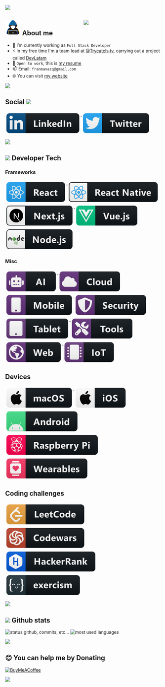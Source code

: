 <a href="https://www.youtube.com/watch?v=dQw4w9WgXcQ"> <img src="https://user-images.githubusercontent.com/73097560/115834477-dbab4500-a447-11eb-908a-139a6edaec5c.gif"> </a>

## <picture> <img src = "https://github.com/0xAbdulKhalid/0xAbdulKhalid/raw/main/assets/mdImages/about_me.gif" width = 50px> </picture> <b>About me</b> <picture> <img align="right" src="https://github.com/7oSkaaa/7oSkaaa/blob/main/Images/Right_Side.gif?raw=true" width = 250px> </picture>

- 🫡 I’m currently working as `Full Stack Developer`
- ⚡ In my free time I'm a team lead at [@Trycatch-tv](https://github.com/Trycatch-tv), carrying out a project called [DevLatam](https://www.tiktok.com/@trycatch.tv/video/7219789077032275205)
- 💼 `Open to work`, this is [my resume](https://mrandvx.com/)
- 📫 Email: `franmavazq@gmail.com`
- 🌐 You can visit [my website](https://mrandvx.com/)

<a href="https://www.youtube.com/watch?v=dQw4w9WgXcQ"> <img src="https://user-images.githubusercontent.com/73097560/115834477-dbab4500-a447-11eb-908a-139a6edaec5c.gif"> </a>

## Social <picture> <img src="https://github.com/7oSkaaa/7oSkaaa/blob/main/Images/Connect-with-me.gif?raw=true" width="100px"> </picture>

<p align="left">
  <a href="https://www.linkedin.com/in/mrandvx/">
    <img src="svg/social/linkedin.svg" alt="x" style="vertical-align:top; margin:6px 4px">
  </a>
  <a href="https://twitter.com/MranDvX">
    <img src="svg/social/twitter.svg" alt="x" style="vertical-align:top; margin:6px 4px">
  </a>
</p>

<a href="https://www.youtube.com/watch?v=dQw4w9WgXcQ"> <img src="https://user-images.githubusercontent.com/73097560/115834477-dbab4500-a447-11eb-908a-139a6edaec5c.gif"> </a>

## <img src="https://media2.giphy.com/media/QssGEmpkyEOhBCb7e1/giphy.gif?cid=ecf05e47a0n3gi1bfqntqmob8g9aid1oyj2wr3ds3mg700bl&rid=giphy.gif" width ="25"> <b>Developer Tech</b>

### Frameworks
<p align="left">
  <a href="#">
    <img src="svg/dev/frameworks/react.svg" alt="react" style="vertical-align:top; margin:6px 4px">
  </a>
  <a href="#">
    <img src="svg/dev/frameworks/react_native.svg" alt="react_native" style="vertical-align:top; margin:6px 4px">
  </a>
  <a href="#">
    <img src="svg/dev/frameworks/next.svg" alt="nextjs" style="vertical-align:top; margin:6px 4px">
  </a>
  <a href="#">
    <img src="svg/dev/frameworks/vue.svg" alt="vue" style="vertical-align:top; margin:6px 4px">
  </a>
  <a href="#">
    <img src="svg/dev/frameworks/nodejs.svg" alt="nodejs" style="vertical-align:top; margin:6px 4px">
  </a>
</p>

<!-- ### Languages 
<p align="left">
  <a href="#">
    <img src="svg/dev/languages/html.svg" alt="html" style="vertical-align:top; margin:6px 4px">
  </a> 
  <a href="#">
    <img src="svg/dev/languages/css3.svg" alt="css3" style="vertical-align:top; margin:6px 4px">
  </a>
  <a href="#">
    <img src="svg/dev/languages/js.svg" alt="javascript" style="vertical-align:top; margin:6px 4px">
  </a>
  <a href="#">
    <img src="svg/dev/languages/ts.svg" alt="typescript" style="vertical-align:top; margin:6px 4px">
  </a>
  <a href="#">
    <img src="svg/dev/languages/php.svg" alt="php" style="vertical-align:top; margin:6px 4px">
  </a> 
</p> -->

### Misc
<p align="left">
  <a href="#">
    <img src="svg/dev/misc/ai.svg" alt="ai" style="vertical-align:top; margin:6px 4px">
  </a>
   <a href="#">
    <img src="svg/dev/misc/cloud.svg" alt="cloud" style="vertical-align:top; margin:6px 4px">
  </a>
   <a href="#">
    <img src="svg/dev/misc/mobile.svg" alt="mobile" style="vertical-align:top; margin:6px 4px">
  </a>
   <a href="#">
    <img src="svg/dev/misc/security.svg" alt="security" style="vertical-align:top; margin:6px 4px">
  </a>
  <a href="#">
    <img src="svg/dev/misc/tablet.svg" alt="tablet" style="vertical-align:top; margin:6px 4px">
  </a>
   <a href="#">
    <img src="svg/dev/misc/tools.svg" alt="tools" style="vertical-align:top; margin:6px 4px">
  </a>
   <a href="#">
    <img src="svg/dev/misc/web.svg" alt="web" style="vertical-align:top; margin:6px 4px">
  </a>
  <a href="#">
    <img src="svg/dev/misc/iot.svg" alt="iot" style="vertical-align:top; margin:6px 4px">
  </a>
  <!-- <a href="#">
    <img src="svg/dev/misc/desktop.svg" alt="desktop" style="vertical-align:top; margin:6px 4px">
  </a> -->
</p>

<!-- ### Services 
<p align="left">
  <a href="#">
    <img src="svg/dev/services/aws.svg" alt="aws" style="vertical-align:top; margin:6px 4px">
  </a>
  <a href="#">
    <img src="svg/dev/services/azure.svg" alt="azure" style="vertical-align:top; margin:6px 4px">
  </a>
    <a href="#">
    <img src="svg/dev/tools/docker.svg" alt="docker" style="vertical-align:top; margin:6px 4px">
  </a>
  <a href="#">
    <img src="svg/dev/services/kubernetes.svg" alt="kubernetes" style="vertical-align:top; margin:6px 4px">
  </a>
  <a href="#">
    <img src="svg/dev/services/supabase.svg" alt="supabase" style="vertical-align:top; margin:6px 4px">
  </a>
</p> -->


<!-- ### Tools  
<p align="left">
  <a href="#">
    <img src="svg/dev/tools/android_studio_colour.svg" alt="android_studio_colour" style="vertical-align:top; margin:6px 4px">
  </a> 
  <a href="#">
    <img src="svg/dev/tools/bash.svg" alt="bash" style="vertical-align:top; margin:6px 4px">
  </a> 
  <a href="#">
    <img src="svg/dev/tools/visualstudio_code.svg" alt="visualstudio_code" style="vertical-align:top; margin:6px 4px">
  </a> 
  <a href="#">
    <img src="svg/dev/tools/xcode.svg" alt="xcode" style="vertical-align:top; margin:6px 4px">
  </a>
</p> -->

## Devices
<p align="left">
  <a href="#">
    <img src="svg/os/macos.svg" alt="mac" style="vertical-align:top; margin:6px 4px">
  </a>
  <a href="#">
    <img src="svg/os/ios.svg" alt="ios" style="vertical-align:top; margin:6px 4px">
  </a>
  <a href="#">
    <img src="svg/os/android.svg" alt="android" style="vertical-align:top; margin:6px 4px">
  </a>
  <a href="#">
    <img src="svg/devices/raspberrypi.svg" alt="raspberrypi" style="vertical-align:top; margin:6px 4px">
  </a>  
  <a href="#">
    <img src="svg/devices/wearables.svg" alt="wearables" style="vertical-align:top; margin:6px 4px">
  </a> 
</p>

## Coding challenges
<p align="left">
  <a href="#">
    <img src="svg/dev/services/leetcode.svg" alt="leetcode" style="vertical-align:top; margin:6px 4px">
  </a>
  <a href="#">
    <img src="svg/dev/services/codewars.svg" alt="codewars" style="vertical-align:top; margin:6px 4px">
  </a>
  <a href="#">
    <img src="svg/dev/services/hackerrank.svg" alt="hackerrank" style="vertical-align:top; margin:6px 4px">
  </a>
  <a href="#">
    <img src="svg/dev/services/excercism.svg" alt="excercism" style="vertical-align:top; margin:6px 4px">
  </a>
</p>
<a href="https://www.youtube.com/watch?v=dQw4w9WgXcQ"> <img src="https://user-images.githubusercontent.com/73097560/115834477-dbab4500-a447-11eb-908a-139a6edaec5c.gif"> </a>

## <img src="https://media.giphy.com/media/iY8CRBdQXODJSCERIr/giphy.gif" width="35"> <b>Github stats </b>
<p align="left">
  <!-- <img src="https://github-readme-stats-eight-theta.vercel.app/api?username=MranDvX&show_icons=true&theme=algolia&bg_color=0,000000,130F40&include_all_commits=true&count_private=true&hide_border=true"/> -->
  <img alt="status github, commits, etc..." src="https://github-readme-stats.vercel.app/api?username=MranDvX&show_icons=true&include_all_commits=true&count_private=true&theme=algolia&bg_color=0,000000,130F40&layout=compact&border_radius=8&hide_border=true"/>
  <img alt="most used languages" src="https://github-readme-stats.vercel.app/api/top-langs/?username=MranDvX&count_private=true&theme=algolia&bg_color=0,000000,130F40&layout=compact&border_radius=8&langs_count=8&hide_border=true"/>
</p>

<a href="https://www.youtube.com/watch?v=dQw4w9WgXcQ"> <img src="https://user-images.githubusercontent.com/73097560/115834477-dbab4500-a447-11eb-908a-139a6edaec5c.gif"> </a>

## 😊 You can help me by Donating
[![BuyMeACoffee](https://img.shields.io/badge/Buy%20Me%20a%20Coffee-ffdd00?style=for-the-badge&logo=buy-me-a-coffee&logoColor=black)](https://buymeacoffee.com/mrandvx)

<a href="https://www.youtube.com/watch?v=dQw4w9WgXcQ"> <img src="https://user-images.githubusercontent.com/73097560/115834477-dbab4500-a447-11eb-908a-139a6edaec5c.gif"> </a>
